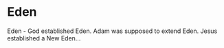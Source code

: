 # Eden

Eden - God established Eden. Adam was supposed to extend Eden. Jesus established a New Eden...

